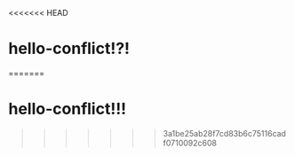 <<<<<<< HEAD
# hello-conflict!?!
=======
# hello-conflict!!!
>>>>>>> 3a1be25ab28f7cd83b6c75116cadf0710092c608
